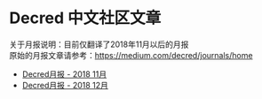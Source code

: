 # Decred 中文社区文章

关于月报说明：目前仅翻译了2018年11月以后的月报 <br/>
原始的月报文章请参考：https://medium.com/decred/journals/home
* [Decred月报 - 2018 11月](chapter_03/201811_DecredJournalCN.md)
* [Decred月报 - 2018 12月](chapter_03/201812_DecredJournalCN.md)
